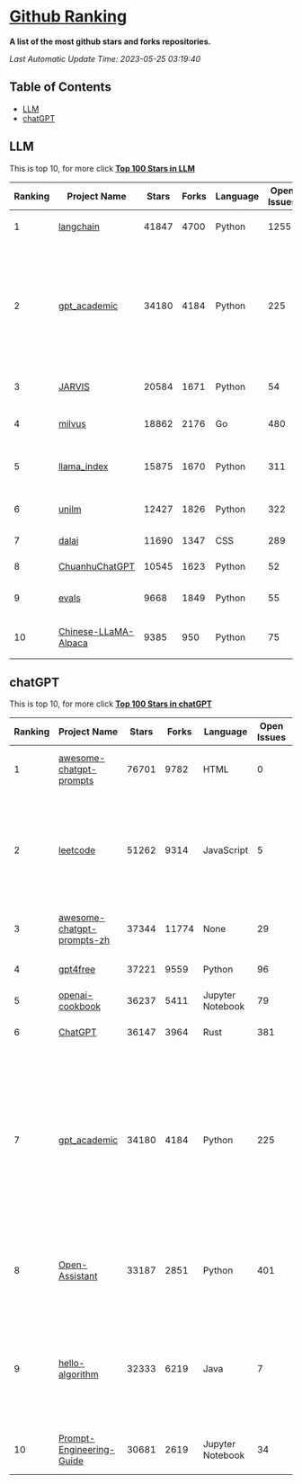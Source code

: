 [Github Ranking](./README.md)
==========

**A list of the most github stars and forks repositories.**

*Last Automatic Update Time: 2023-05-25 03:19:40*

## Table of Contents
 * [LLM](#LLM)
 * [chatGPT](#chatGPT)

## LLM

This is top 10, for more click **[Top 100 Stars in LLM](Top100/LLM.md)**

| Ranking | Project Name | Stars | Forks | Language | Open Issues | Description | Last Commit |
| ------- | ------------ | ----- | ----- | -------- | ----------- | ----------- | ----------- |
| 1 | [langchain](https://github.com/hwchase17/langchain) | 41847 | 4700 | Python | 1255 | ⚡ Building applications with LLMs through composability ⚡ | 2023-05-25T02:17:52Z |
| 2 | [gpt_academic](https://github.com/binary-husky/gpt_academic) | 34180 | 4184 | Python | 225 | 为GPT/GLM提供图形交互界面，特别优化论文阅读润色体验，模块化设计支持自定义快捷按钮&函数插件，支持代码块表格显示，Tex公式双显示，支持Python和C++等项目剖析&自译解功能，PDF/LaTex论文翻译&总结功能，支持并行问询多种LLM模型，支持清华chatglm等本地模型。兼容复旦MOSS, llama, rwkv, 盘古等。 | 2023-05-25T02:17:37Z |
| 3 | [JARVIS](https://github.com/microsoft/JARVIS) | 20584 | 1671 | Python | 54 | JARVIS, a system to connect LLMs with ML community. Paper: https://arxiv.org/pdf/2303.17580.pdf | 2023-05-15T15:19:28Z |
| 4 | [milvus](https://github.com/milvus-io/milvus) | 18862 | 2176 | Go | 480 | A cloud-native vector database, storage for next generation AI applications | 2023-05-25T03:15:03Z |
| 5 | [llama_index](https://github.com/jerryjliu/llama_index) | 15875 | 1670 | Python | 311 | LlamaIndex (GPT Index) is a project that provides a central interface to connect your LLM's with external data. | 2023-05-25T03:18:20Z |
| 6 | [unilm](https://github.com/microsoft/unilm) | 12427 | 1826 | Python | 322 | Large-scale Self-supervised Pre-training Across Tasks, Languages, and Modalities | 2023-05-19T13:07:07Z |
| 7 | [dalai](https://github.com/cocktailpeanut/dalai) | 11690 | 1347 | CSS | 289 | The simplest way to run LLaMA on your local machine | 2023-05-21T06:39:45Z |
| 8 | [ChuanhuChatGPT](https://github.com/GaiZhenbiao/ChuanhuChatGPT) | 10545 | 1623 | Python | 52 | GUI for ChatGPT API and many LLMs | 2023-05-24T17:56:26Z |
| 9 | [evals](https://github.com/openai/evals) | 9668 | 1849 | Python | 55 | Evals is a framework for evaluating LLMs and LLM systems, and an open-source registry of benchmarks. | 2023-05-25T01:32:50Z |
| 10 | [Chinese-LLaMA-Alpaca](https://github.com/ymcui/Chinese-LLaMA-Alpaca) | 9385 | 950 | Python | 75 | 中文LLaMA&Alpaca大语言模型+本地CPU/GPU部署 (Chinese LLaMA & Alpaca LLMs) | 2023-05-24T03:12:16Z |


## chatGPT

This is top 10, for more click **[Top 100 Stars in chatGPT](Top100/chatGPT.md)**

| Ranking | Project Name | Stars | Forks | Language | Open Issues | Description | Last Commit |
| ------- | ------------ | ----- | ----- | -------- | ----------- | ----------- | ----------- |
| 1 | [awesome-chatgpt-prompts](https://github.com/f/awesome-chatgpt-prompts) | 76701 | 9782 | HTML | 0 | This repo includes ChatGPT prompt curation to use ChatGPT better. | 2023-05-23T17:32:19Z |
| 2 | [leetcode](https://github.com/azl397985856/leetcode) | 51262 | 9314 | JavaScript | 5 | 推荐免费ChatGPT网站：www.lintcode.com/chat-gpt?utm_source=tf-github-lucifer  LeetCode Solutions: A Record of My Problem Solving Journey.( leetcode题解，记录自己的leetcode解题之路。) | 2023-05-18T01:56:20Z |
| 3 | [awesome-chatgpt-prompts-zh](https://github.com/PlexPt/awesome-chatgpt-prompts-zh) | 37344 | 11774 | None | 29 | ChatGPT 中文调教指南。各种场景使用指南。学习怎么让它听你的话。 | 2023-05-20T13:32:03Z |
| 4 | [gpt4free](https://github.com/xtekky/gpt4free) | 37221 | 9559 | Python | 96 | decentralising the Ai Industry, just some language model api's... | 2023-05-25T02:46:18Z |
| 5 | [openai-cookbook](https://github.com/openai/openai-cookbook) | 36237 | 5411 | Jupyter Notebook | 79 | Examples and guides for using the OpenAI API | 2023-05-24T22:45:45Z |
| 6 | [ChatGPT](https://github.com/lencx/ChatGPT) | 36147 | 3964 | Rust | 381 | 🔮 ChatGPT Desktop Application (Mac, Windows and Linux) | 2023-05-25T01:52:54Z |
| 7 | [gpt_academic](https://github.com/binary-husky/gpt_academic) | 34180 | 4184 | Python | 225 | 为GPT/GLM提供图形交互界面，特别优化论文阅读润色体验，模块化设计支持自定义快捷按钮&函数插件，支持代码块表格显示，Tex公式双显示，支持Python和C++等项目剖析&自译解功能，PDF/LaTex论文翻译&总结功能，支持并行问询多种LLM模型，支持清华chatglm等本地模型。兼容复旦MOSS, llama, rwkv, 盘古等。 | 2023-05-25T02:17:37Z |
| 8 | [Open-Assistant](https://github.com/LAION-AI/Open-Assistant) | 33187 | 2851 | Python | 401 | OpenAssistant is a chat-based assistant that understands tasks, can interact with third-party systems, and retrieve information dynamically to do so. | 2023-05-24T21:18:12Z |
| 9 | [hello-algorithm](https://github.com/geekxh/hello-algorithm) | 32333 | 6219 | Java | 7 | 🌍 针对小白的算法训练 \| 包括四部分：①.大厂面经 ②.力扣图解  ③.千本开源电子书 ④.百张技术思维导图（项目花了上百小时，希望可以点 star 支持，🌹感谢~）推荐免费ChatGPT使用网站 | 2023-05-19T06:12:40Z |
| 10 | [Prompt-Engineering-Guide](https://github.com/dair-ai/Prompt-Engineering-Guide) | 30681 | 2619 | Jupyter Notebook | 34 | 🐙 Guides, papers, lecture, notebooks and resources for prompt engineering | 2023-05-24T17:50:35Z |

